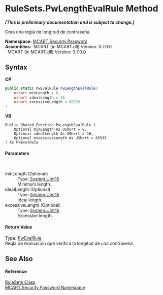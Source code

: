 # RuleSets.PwLengthEvalRule Method 
 _**\[This is preliminary documentation and is subject to change.\]**_

Crea una regla de longitud de contraseña.

**Namespace:**&nbsp;<a href="dbbe708a-6e0a-d3f8-20a0-94d530d6d526">MCART.Security.Password</a><br />**Assemblies:**&nbsp;&nbsp;MCART (in MCART.dll) Version: 0.7.0.0<br />&nbsp;&nbsp;MCART (in MCART.dll) Version: 0.7.0.0<br />

## Syntax

**C#**<br />
``` C#
public static PwEvalRule PwLengthEvalRule(
	ushort minLength = 8,
	ushort idealLength = 16,
	ushort excessiveLength = 65535
)
```

**VB**<br />
``` VB
Public Shared Function PwLengthEvalRule ( 
	Optional minLength As UShort = 8,
	Optional idealLength As UShort = 16,
	Optional excessiveLength As UShort = 65535
) As PwEvalRule
```


#### Parameters
&nbsp;<dl><dt>minLength (Optional)</dt><dd>Type: <a href="http://msdn2.microsoft.com/es-es/library/s6eyk10z" target="_blank">System.UInt16</a><br />Minimum length.</dd><dt>idealLength (Optional)</dt><dd>Type: <a href="http://msdn2.microsoft.com/es-es/library/s6eyk10z" target="_blank">System.UInt16</a><br />Ideal length.</dd><dt>excessiveLength (Optional)</dt><dd>Type: <a href="http://msdn2.microsoft.com/es-es/library/s6eyk10z" target="_blank">System.UInt16</a><br />Excessive length.</dd></dl>

#### Return Value
Type: <a href="948e40e2-3627-ef3a-b8d7-9dab91b199f0">PwEvalRule</a><br />Regla de evaluación que verifica la longitud de una contraseña.

## See Also


#### Reference
<a href="12d592b5-8142-9905-8192-00037f77a515">RuleSets Class</a><br /><a href="dbbe708a-6e0a-d3f8-20a0-94d530d6d526">MCART.Security.Password Namespace</a><br />